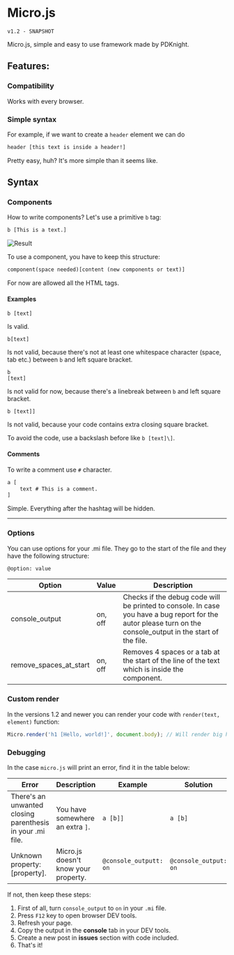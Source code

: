# Micro.js
`v1.2 - SNAPSHOT`

Micro.js, simple and easy to use framework made by PDKnight.

## Features:
### Compatibility
Works with every browser.
### Simple syntax
For example, if we want to create a `header` element we can do
```html
header [this text is inside a header!]
```
Pretty easy, huh? It's more simple than it seems like. 

## Syntax
### Components
How to write components? Let's use a primitive `b` tag:
```html
b [This is a text.]
```
![Result](http://i.imgur.com/liUm0EM.png)

To use a component, you have to keep this structure:
```html
component(space needed)[content (new components or text)]
```
For now are allowed all the HTML tags.

#### Examples
```
b [text]
```
Is valid.
```
b[text]
```
Is not valid, because there's not at least one whitespace character (space, tab etc.) between `b` and left square bracket.
```
b
[text]
```
Is not valid for now, because there's a linebreak between `b` and left square bracket.
```
b [text]]
```
Is not valid, because your code contains extra closing square bracket.

To avoid the code, use a backslash before like `b [text]\]`.

#### Comments
To write a comment use `#` character.
```html
a [
	text # This is a comment.
]
```
Simple. Everything after the hashtag will be hidden.

---


### Options
You can use options for your .mi file. They go to the start of the file and they have the following structure:
```html
@option: value
```
| Option | Value | Description |
|---------------------------|---------|--------------------------------------------------------------------------------------------------------------------------------------------------------------|
| console\_output | on, off | Checks if the debug code will be printed to console. In case you have a bug report for the autor please turn on the console_output in the start of the file. |
| remove\_spaces\_at\_start | on, off | Removes 4 spaces or a tab at the start of the line of the text which is inside the component. |

### Custom render
In the versions 1.2 and newer you can render your code with `render(text, element)` function:
```javascript
Micro.render('h1 [Hello, world!]', document.body); // Will render big header in body element.
```

### Debugging
In the case `micro.js` will print an error, find it in the table below:

| Error | Description | Example | Solution |
|-----------------------------------------------------------|--------------------------------------|------------------------|-----------------------|
| There's an unwanted closing parenthesis in your .mi file. | You have somewhere an extra `]`. | `a [b]]` | `a [b]` |
| Unknown property: [property]. | Micro.js doesn't know your property. | `@console_outputt: on` | `@console_output: on` |

If not, then keep these steps:

1. First of all, turn `console_output` to `on` in your `.mi` file.
2. Press `F12` key to open browser DEV tools.
3. Refresh your page.
4. Copy the output in the **console** tab in your DEV tools.
5. Create a new post in **issues** section with code included.
6. That's it!
